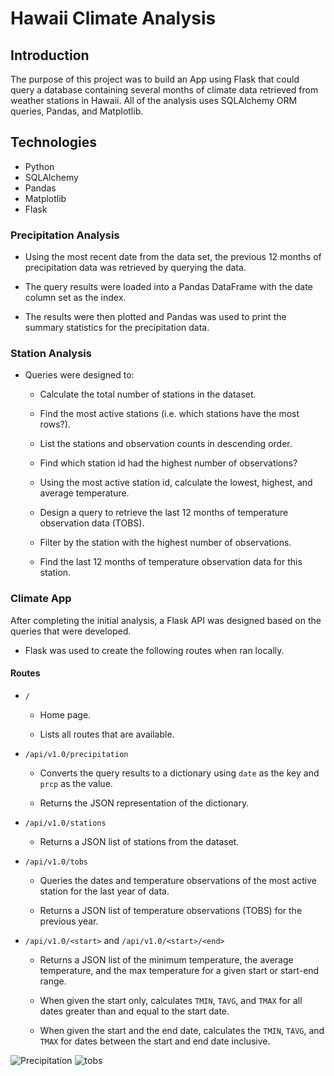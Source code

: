# Hawaii Climate Analysis

## Introduction

The purpose of this project was to build an App using Flask that could query a database containing several months of climate data retrieved from weather stations in Hawaii. 
All of the analysis uses SQLAlchemy ORM queries, Pandas, and Matplotlib. 

## Technologies

* Python
* SQLAlchemy
* Pandas
* Matplotlib
* Flask

### Precipitation Analysis

* Using the most recent date from the data set, the previous 12 months of precipitation data was retrieved by querying the data. 

* The query results were loaded into a Pandas DataFrame with the date column set as the index.

* The results were then plotted and Pandas was used to print the summary statistics for the precipitation data.

### Station Analysis

* Queries were designed to: 

    * Calculate the total number of stations in the dataset.

    * Find the most active stations (i.e. which stations have the most rows?).

    * List the stations and observation counts in descending order.

    * Find which station id had the highest number of observations?

    * Using the most active station id, calculate the lowest, highest, and average temperature.

    * Design a query to retrieve the last 12 months of temperature observation data (TOBS).

    * Filter by the station with the highest number of observations.

    * Find the last 12 months of temperature observation data for this station.

### Climate App

After completing the initial analysis, a Flask API was designed based on the queries that were developed.

* Flask was used to create the following routes when ran locally.

#### Routes

* `/`

  * Home page.

  * Lists all routes that are available.

* `/api/v1.0/precipitation`

  * Converts the query results to a dictionary using `date` as the key and `prcp` as the value.

  * Returns the JSON representation of the dictionary.

* `/api/v1.0/stations`

  * Returns a JSON list of stations from the dataset.

* `/api/v1.0/tobs`
  * Queries the dates and temperature observations of the most active station for the last year of data.

  * Returns a JSON list of temperature observations (TOBS) for the previous year.

* `/api/v1.0/<start>` and `/api/v1.0/<start>/<end>`

  * Returns a JSON list of the minimum temperature, the average temperature, and the max temperature for a given start or start-end range.

  * When given the start only, calculates `TMIN`, `TAVG`, and `TMAX` for all dates greater than and equal to the start date.

  * When given the start and the end date, calculates the `TMIN`, `TAVG`, and `TMAX` for dates between the start and end date inclusive.

![Precipitation](https://user-images.githubusercontent.com/75442215/125850180-83afd3ec-3a58-4605-8295-df9588887b08.png)
![tobs](https://user-images.githubusercontent.com/75442215/125850183-f7794056-74a2-4aca-93f2-aaa7dae8d2f1.png)


